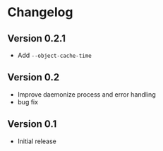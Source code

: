 # Changelog

## Version 0.2.1

* Add `--object-cache-time`

## Version 0.2

* Improve daemonize process and error handling
* bug fix

## Version 0.1

* Initial release
